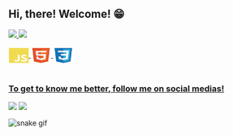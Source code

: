 ## Hi, there! Welcome! 😁

 <div>
  <a href="https://github.com/v1roli">
  <img height="120em" src="https://github-readme-stats.vercel.app/api?username=v1roli&show_icons=true&theme=merko&include_all_commits=true&count_private=true"/>
   <img height="120em" src="https://github-readme-stats.vercel.app/api/top-langs/?username=v1roli&layout=compact&langs_count=6&theme=merko"/>
   </div>
<div style="display: inline_block"><br>
  <img align="center" alt="Js" height="30" width="40" src="https://raw.githubusercontent.com/devicons/devicon/master/icons/javascript/javascript-plain.svg">
  <img align="center" alt="HTML" height="30" width="40" src="https://raw.githubusercontent.com/devicons/devicon/master/icons/html5/html5-original.svg">
  <img align="center" alt="CSS" height="30" width="40" src="https://raw.githubusercontent.com/devicons/devicon/master/icons/css3/css3-original.svg">
</div>
 
 <br>
 
  ### To get to know me better, follow me on social medias!

 
<div>
 <a href="https://discord.gg/691735767600332821" target="blank><img scr="https://img.shields.io/Discord-7289DA?style-for-the-badge&logo-discord&logoColor-white" target="blank"></a>
  <a href="https://www.instagram.com/viroli_/" target="_blank"><img src="https://img.shields.io/badge/-Instagram-%23E4405F?style=for-the-badge&logo=instagram&logoColor=white" target="_blank"></a>
  <a href = "mailto:danielviroli@gmail.com"><img src="https://img.shields.io/badge/-Gmail-%23333?style=for-the-badge&logo=gmail&logoColor=white" target="_blank"></a>
 
  ![snake gif](https://github.com/v1roli/v1roli/blob/output/github-contribution-grid-snake.svg)
</div>

